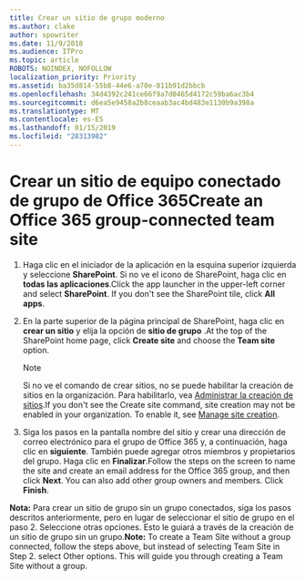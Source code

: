 ```yaml
---
title: Crear un sitio de grupo moderno
ms.author: clake
author: spowriter
ms.date: 11/9/2018
ms.audience: ITPro
ms.topic: article
ROBOTS: NOINDEX, NOFOLLOW
localization_priority: Priority
ms.assetid: ba35d814-55b8-44e6-a70e-011b91d2bbcb
ms.openlocfilehash: 34d4392c241ce66f9a7d0465d4172c59ba6ac3b4
ms.sourcegitcommit: d6ea5e9458a2b8ceaab3ac4bd483e1130b9a398a
ms.translationtype: MT
ms.contentlocale: es-ES
ms.lasthandoff: 01/15/2019
ms.locfileid: "28313982"
---
```

# <a name="create-an-office-365-group-connected-team-site"></a><span data-ttu-id="46c37-102">Crear un sitio de equipo conectado de grupo de Office 365</span><span class="sxs-lookup"><span data-stu-id="46c37-102">Create an Office 365 group-connected team site</span></span>

1. <span data-ttu-id="46c37-p101">Haga clic en el iniciador de la aplicación en la esquina superior izquierda y seleccione **SharePoint**. Si no ve el icono de SharePoint, haga clic en **todas las aplicaciones**.</span><span class="sxs-lookup"><span data-stu-id="46c37-p101">Click the app launcher in the upper-left corner and select **SharePoint**. If you don't see the SharePoint tile, click **All apps**.</span></span>
    
2. <span data-ttu-id="46c37-105">En la parte superior de la página principal de SharePoint, haga clic en **crear un sitio** y elija la opción de **sitio de grupo** .</span><span class="sxs-lookup"><span data-stu-id="46c37-105">At the top of the SharePoint home page, click **Create site** and choose the **Team site** option.</span></span> 
    
    > [!NOTE]
    > <span data-ttu-id="46c37-p102">Si no ve el comando de crear sitios, no se puede habilitar la creación de sitios en la organización. Para habilitarlo, vea [Administrar la creación de sitios](https://go.microsoft.com/fwlink/?linkid=2009644).</span><span class="sxs-lookup"><span data-stu-id="46c37-p102">If you don't see the Create site command, site creation may not be enabled in your organization. To enable it, see [Manage site creation](https://go.microsoft.com/fwlink/?linkid=2009644).</span></span> 
  
3. <span data-ttu-id="46c37-p103">Siga los pasos en la pantalla nombre del sitio y crear una dirección de correo electrónico para el grupo de Office 365 y, a continuación, haga clic en **siguiente**. También puede agregar otros miembros y propietarios del grupo. Haga clic en **Finalizar**.</span><span class="sxs-lookup"><span data-stu-id="46c37-p103">Follow the steps on the screen to name the site and create an email address for the Office 365 group, and then click **Next**. You can also add other group owners and members. Click **Finish**.</span></span>
  
 <span data-ttu-id="46c37-p104">**Nota:** Para crear un sitio de grupo sin un grupo conectados, siga los pasos descritos anteriormente, pero en lugar de seleccionar el sitio de grupo en el paso 2. Seleccione otras opciones. Esto le guiará a través de la creación de un sitio de grupo sin un grupo.</span><span class="sxs-lookup"><span data-stu-id="46c37-p104">**Note:** To create a Team Site without a group connected, follow the steps above, but instead of selecting Team Site in Step 2. select Other options. This will guide you through creating a Team Site without a group.</span></span> 
    

